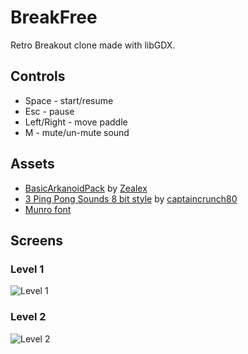 # BreakFree

Retro Breakout clone made with libGDX.

## Controls

- Space - start/resume
- Esc - pause
- Left/Right - move paddle
- M - mute/un-mute sound

## Assets

- [BasicArkanoidPack](http://opengameart.org/content/basic-arkanoid-pack) by [Zealex](http://opengameart.org/users/zealex)
- [3 Ping Pong Sounds 8 bit style](http://opengameart.org/content/3-ping-pong-sounds-8-bit-style) by [captaincrunch80](http://opengameart.org/users/captaincrunch80)
- [Munro font](http://www.fontsquirrel.com/fonts/Munro)

## Screens

### Level 1

![Level 1](https://github.com/catalinc/breakfree/raw/master/level1.png)

### Level 2

![Level 2](https://github.com/catalinc/breakfree/raw/master/level2.png)
